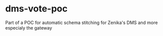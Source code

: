 # dms-vote-poc
Part of a POC for automatic schema stitching for Zenika's DMS and more especialy the gateway
